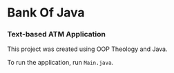 # Bank Of Java
### Text-based ATM Application 

This project was created using OOP Theology and Java.

To run the application, run `Main.java`.
